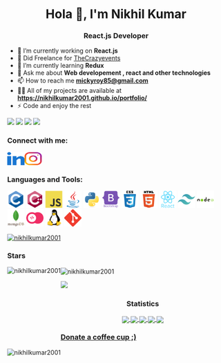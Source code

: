 <h1 align="center">Hola 🤍, I'm Nikhil Kumar</h1>
<h3 align="center">React.js Developer</h3>


- 🔭 I’m currently working on **React.js**
- 🤝 Did Freelance for [TheCrazyevents](https://www.thecrazyevents.com/)
- 🌱 I’m currently learning **Redux**
- 💬 Ask me about **Web developement , react and other technologies**
- 📫 How to reach me **mickyroy85@gmail.com**
- 👨‍💻 All of my projects are available at **https://nikhilkumar2001.github.io/portfolio/**
- ⚡ Code and enjoy the rest




<div> <a href="https://www.linkedin.com/in/nikhilkumar" target="_blank"><img src="https://img.shields.io/badge/LinkedIn-0077B5?style=for-the-badge&logo=linkedin&logoColor=white" target="_blank"></a>
<a href="https://github.com/nikhilkumar2001" target="_blank"><img src="https://img.shields.io/badge/GitHub-100000?style=for-the-badge&logo=github&logoColor=white" target="_blank"></a>
<a href="https://instagram.com/nik_shakya" target="_blank"><img src="https://img.shields.io/badge/Instagram-E4405F?style=for-the-badge&logo=instagram&logoColor=white" target="_blank"></a>
<a href = "mailto:mickyroy85@gmail.com"><img src="https://img.shields.io/badge/-Gmail-%23333?style=for-the-badge&logo=gmail&logoColor=white" target="_blank"></a>
</div><h3 align="left">Connect with me:</h3>
<p align="left">
<a href="https://linkedin.com/in/nikhilkumar" target="blank"><img align="center" src="https://raw.githubusercontent.com/teamedwardforever/Readme-Generator/71f25dd8b98329b168142a6b782a107b75eab178/svg/Social/linked-in-alt.svg" alt="nikhilkumar" height="30" width="40" /></a><a href="https://instagram.com/nik_shakya" target="blank"><img align="center" src="https://raw.githubusercontent.com/teamedwardforever/Readme-Generator/71f25dd8b98329b168142a6b782a107b75eab178/svg/Social/instagram.svg" alt="nik_shakya" height="30" width="40" /></a></p>

<h3 align="left">Languages and Tools:</h3>
<p align="left">
<img src="https://raw.githubusercontent.com/teamedwardforever/Readme-Generator/71f25dd8b98329b168142a6b782a107b75eab178/svg/Skills/Languages/c-original.svg" alt="C" width="40" height="40"/>
<img src="https://raw.githubusercontent.com/teamedwardforever/Readme-Generator/71f25dd8b98329b168142a6b782a107b75eab178/svg/Skills/Languages/cplusplus-original.svg" alt="CPP" width="40" height="40"/>
<img src="https://raw.githubusercontent.com/teamedwardforever/Readme-Generator/71f25dd8b98329b168142a6b782a107b75eab178/svg/Skills/Languages/javascript-original.svg" alt="Javascript" width="40" height="40"/>
<img src="https://raw.githubusercontent.com/teamedwardforever/Readme-Generator/71f25dd8b98329b168142a6b782a107b75eab178/svg/Skills/Languages/java-original.svg" alt="Java" width="40" height="40"/>
<img src="https://raw.githubusercontent.com/teamedwardforever/Readme-Generator/71f25dd8b98329b168142a6b782a107b75eab178/svg/Skills/Languages/python-original.svg" alt="Python" width="40" height="40"/>
<img src="https://raw.githubusercontent.com/teamedwardforever/Readme-Generator/71f25dd8b98329b168142a6b782a107b75eab178/svg/Skills/Frontend/bootstrap-plain-wordmark.svg" alt="Bootstrap" width="40" height="40"/>
<img src="https://raw.githubusercontent.com/teamedwardforever/Readme-Generator/71f25dd8b98329b168142a6b782a107b75eab178/svg/Skills/Frontend/css3-original-wordmark.svg" alt="Css" width="40" height="40"/>
<img src="https://raw.githubusercontent.com/teamedwardforever/Readme-Generator/71f25dd8b98329b168142a6b782a107b75eab178/svg/Skills/Frontend/html5-original-wordmark.svg" alt="HTML" width="40" height="40"/>
<img src="https://raw.githubusercontent.com/teamedwardforever/Readme-Generator/71f25dd8b98329b168142a6b782a107b75eab178/svg/Skills/Frontend/react-original-wordmark.svg" alt="React" width="40" height="40"/>
<img src="https://raw.githubusercontent.com/teamedwardforever/Readme-Generator/71f25dd8b98329b168142a6b782a107b75eab178/svg/Skills/Frontend/tailwindcss-icon.svg" alt="Tailwindcss" width="40" height="40"/>
<img src="https://raw.githubusercontent.com/teamedwardforever/Readme-Generator/71f25dd8b98329b168142a6b782a107b75eab178/svg/Skills/Backend/nodejs-original-wordmark.svg" alt="NodeJs" width="40" height="40"/>
<img src="https://raw.githubusercontent.com/teamedwardforever/Readme-Generator/71f25dd8b98329b168142a6b782a107b75eab178/svg/Skills/Database/mongodb-original-wordmark.svg" alt="Mongodb" width="40" height="40"/>
<img src="https://raw.githubusercontent.com/teamedwardforever/Readme-Generator/71f25dd8b98329b168142a6b782a107b75eab178/svg/Skills/BackendService/appwriteio-icon.svg" alt="Appwrite" width="40" height="40"/>
<img src="https://raw.githubusercontent.com/teamedwardforever/Readme-Generator/71f25dd8b98329b168142a6b782a107b75eab178/svg/Skills/Other/linux-original.svg" alt="Linux" width="40" height="40"/>
<img src="https://raw.githubusercontent.com/teamedwardforever/Readme-Generator/71f25dd8b98329b168142a6b782a107b75eab178/svg/Skills/Other/git-scm-icon.svg" alt="Git" width="40" height="40"/>
</p>

<p align="left"> <a href="https://github.com/ryo-ma/github-profile-trophy"><img src="https://github-profile-trophy.vercel.app/?username=nikhilkumar2001&theme=dark_lover" alt="nikhilkumar2001" /></a> </p>



<h3 align="left">Stars</h3>
<img align="left" height="180em" src="https://github-readme-stats.vercel.app/api/top-langs/?username=nikhilkumar2001&layout=compact&theme=transparent" alt=nikhilkumar2001 />

<p><img align="center" height="180em" src="https://github-readme-streak-stats.herokuapp.com/?user=nikhilkumar2001&theme=" alt="nikhilkumar2001" /></p>

<img src="https://user-images.githubusercontent.com/73097560/115834477-dbab4500-a447-11eb-908a-139a6edaec5c.gif"><h3 align="center">Statistics</h3>
<div align="center">
<a href="https://github.com/nikhilkumar2001">
<img align="center" src="http://github-profile-summary-cards.vercel.app/api/cards/stats?username=nikhilkumar2001&theme=2077" height="180em" />
<img align="center" src="http://github-profile-summary-cards.vercel.app/api/cards/most-commit-language?username=nikhilkumar2001&theme=2077" height="180em" />
<img align="center" src="http://github-profile-summary-cards.vercel.app/api/cards/repos-per-language?username=nikhilkumar2001&theme=2077" height="180em" />
<img align="center" src="http://github-profile-summary-cards.vercel.app/api/cards/productive-time?username=nikhilkumar2001&theme=2077" height="180em" />
<img align="center" src="http://github-profile-summary-cards.vercel.app/api/cards/profile-details?username=nikhilkumar2001&theme=2077" height="180em" />
</div>

<h3 align="left">Donate a coffee cup ;)</h3>
<p><a href="https://ko-fi.com/nikhilkumar2001"> <img align="left" src="https://cdn.ko-fi.com/cdn/kofi3.png?v=3" height="50" width="210" alt="nikhilkumar2001" /></a></p><br><br>
